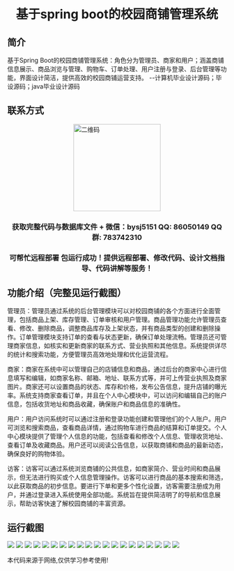 <p><h1 align="center">基于spring boot的校园商铺管理系统</h1></p>

## 简介
基于Spring Boot的校园商铺管理系统：角色分为管理员、商家和用户；涵盖商铺信息展示、商品浏览与管理、购物车、订单处理、用户注册与登录、后台管理等功能，界面设计简洁，提供高效的校园商铺运营支持。    --计算机毕业设计源码；毕设源码；java毕业设计源码


## 联系方式
<img src="https://bs-1329754181.cos.ap-shanghai.myqcloud.com/wx.jpg" alt="二维码" style="display: block; margin: 0 auto;" width="200px">
<p><h3 align="center">获取完整代码与数据库文件 + 微信：bysj5151 QQ: 86050149 QQ群: 783742310</h3></p>
<p><h3 align="center">可帮忙远程部署 包运行成功！提供远程部署、修改代码、设计文档指导、代码讲解等服务！</h3></p>

## 功能介绍（完整见运行截图）
管理员：管理员通过系统的后台管理模块可以对校园商铺的各个方面进行全面管理，包括商品上架、库存管理、订单审核和用户管理。商品管理功能允许管理员查看、修改、删除商品，调整商品库存及上架状态，并有商品类型的创建和删除操作。订单管理模块支持订单的查看与状态更新，确保订单处理流畅。管理员还可管理商家信息，如核实和更新商家的联系方式、营业执照和其他信息。系统提供详尽的统计和搜索功能，方便管理员高效地处理和优化运营流程。

商家：商家在系统中可以管理自己的店铺信息和商品，通过后台的商家中心进行信息填写和编辑，如商家名称、邮箱、地址、联系方式等，并可上传营业执照及商家图片。商家还可以设置商品的状态、库存和价格，发布公告信息，提升店铺的曝光率。系统支持商家查看订单，并且在个人中心模块中，可以访问和编辑自己的账户信息，包括收货地址和商品收藏，确保账户和商品信息的准确性。

用户：用户访问系统时可以通过注册和登录功能创建和管理他们的个人账户。用户可浏览和搜索商品，查看商品详情，通过购物车进行商品的结算和订单提交。个人中心模块提供了管理个人信息的功能，包括查看和修改个人信息、管理收货地址、查看订单及收藏商品。用户还可以阅读公告信息，以获取商铺和商品的最新动态，确保良好的购物体验。

访客：访客可以通过系统浏览商铺的公共信息，如商家简介、营业时间和商品展示，但无法进行购买或个人信息管理操作。访客可以进行商品的基本搜索和筛选，以此获取商品的初步信息。要进行下单和更多个性化设置，访客需要注册成为用户，并通过登录进入系统使用全部功能。系统旨在提供简洁明了的导航和信息展示，帮助访客快速了解校园商铺的丰富资源。


## 运行截图
![](https://bs-1329754181.cos.ap-shanghai.myqcloud.com/spring/CampusShopManagementSystem/img/001.jpg)
![](https://bs-1329754181.cos.ap-shanghai.myqcloud.com/spring/CampusShopManagementSystem/img/002.jpg)
![](https://bs-1329754181.cos.ap-shanghai.myqcloud.com/spring/CampusShopManagementSystem/img/003.jpg)
![](https://bs-1329754181.cos.ap-shanghai.myqcloud.com/spring/CampusShopManagementSystem/img/004.jpg)
![](https://bs-1329754181.cos.ap-shanghai.myqcloud.com/spring/CampusShopManagementSystem/img/005.jpg)
![](https://bs-1329754181.cos.ap-shanghai.myqcloud.com/spring/CampusShopManagementSystem/img/006.jpg)
![](https://bs-1329754181.cos.ap-shanghai.myqcloud.com/spring/CampusShopManagementSystem/img/007.jpg)
![](https://bs-1329754181.cos.ap-shanghai.myqcloud.com/spring/CampusShopManagementSystem/img/008.jpg)
![](https://bs-1329754181.cos.ap-shanghai.myqcloud.com/spring/CampusShopManagementSystem/img/009.jpg)
![](https://bs-1329754181.cos.ap-shanghai.myqcloud.com/spring/CampusShopManagementSystem/img/010.jpg)
![](https://bs-1329754181.cos.ap-shanghai.myqcloud.com/spring/CampusShopManagementSystem/img/011.jpg)
![](https://bs-1329754181.cos.ap-shanghai.myqcloud.com/spring/CampusShopManagementSystem/img/012.jpg)
![](https://bs-1329754181.cos.ap-shanghai.myqcloud.com/spring/CampusShopManagementSystem/img/013.jpg)
![](https://bs-1329754181.cos.ap-shanghai.myqcloud.com/spring/CampusShopManagementSystem/img/014.jpg)
![](https://bs-1329754181.cos.ap-shanghai.myqcloud.com/spring/CampusShopManagementSystem/img/015.jpg)
![](https://bs-1329754181.cos.ap-shanghai.myqcloud.com/spring/CampusShopManagementSystem/img/016.jpg)
![](https://bs-1329754181.cos.ap-shanghai.myqcloud.com/spring/CampusShopManagementSystem/img/017.jpg)
![](https://bs-1329754181.cos.ap-shanghai.myqcloud.com/spring/CampusShopManagementSystem/img/018.jpg)
![](https://bs-1329754181.cos.ap-shanghai.myqcloud.com/spring/CampusShopManagementSystem/img/019.jpg)
![](https://bs-1329754181.cos.ap-shanghai.myqcloud.com/spring/CampusShopManagementSystem/img/020.jpg)

<p>本代码来源于网络,仅供学习参考使用!</p>
